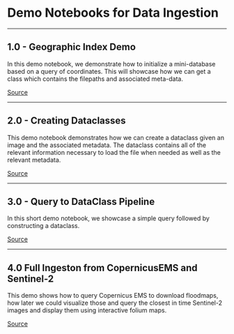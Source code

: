 # Demo Notebooks for Data Ingestion



---
## 1.0 - Geographic Index Demo

In this demo notebook, we demonstrate how to initialize a mini-database based on a query of coordinates. This will showcase how we can get a class which contains the filepaths and associated meta-data.

[Source](./geographic_index_demo.ipynb)


---
## 2.0 - Creating Dataclasses

This demo notebook demonstrates how we can create a dataclass given an image and the associated metadata. The dataclass contains all of the relevant information necessary to load the file when needed as well as the relevant metadata.

[Source](./creating_dataclasses.ipynb)

---
## 3.0 - Query to DataClass Pipeline

In this short demo notebook, we showcase a simple query followed by constructing a dataclass.

[Source](./query_2_dataclass.ipynb)

---
## 4.0 Full Ingeston from CopernicusEMS and Sentinel-2

This demo shows how to query Copernicus EMS to download floodmaps, how later we could visualize those and query the closest in time Sentinel-2 images and display them using interactive folium maps.

[Source](https://github.com/spaceml-org/ml4floods/blob/main/notebooks/data/full_data_ingest.ipynb)
